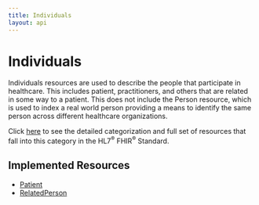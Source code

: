 ```yaml
---
title: Individuals
layout: api
---
```


<h1 id="individuals">Individuals</h1>

<p>Individuals resources are used to describe the people that participate in healthcare. This includes patient,
  practitioners, and others that are related in some way to a patient. This does not include the Person resource, which is
  used to index a real world person providing a means to identify the same person across different healthcare organizations.</p>

<p>Click <a href="http://hl7.org/fhir/resourcelist.html">here</a> to see the detailed categorization and full set of
  resources that fall into this category in the HL7<sup>®</sup> FHIR<sup>®</sup> Standard.</p>

<h2 id="implemented-resources">Implemented Resources</h2>

* [Patient](../individuals/patient)
* [RelatedPerson](../individuals/related-person)
